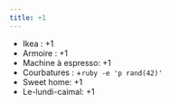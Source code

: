 ```yaml
---
title: +1
---
```


  * Ikea : +1
  * Armoire : +1
  * Machine à espresso: +1
  * Courbatures : +`ruby -e 'p rand(42)'`
  * Sweet home: +1
  * Le-lundi-caimal: +1

